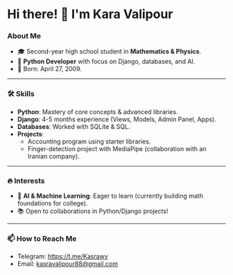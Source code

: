 # Hi there! 👋 I'm Kara Valipour

### About Me
- 🎓 Second-year high school student in **Mathematics & Physics**.  
- 🐍 **Python Developer** with focus on Django, databases, and AI.  
- 📅 Born: April 27, 2009.  

---

### 🛠 Skills
- **Python**: Mastery of core concepts & advanced libraries.  
- **Django**: 4-5 months experience (Views, Models, Admin Panel, Apps).  
- **Databases**: Worked with SQLite & SQL.  
- **Projects**:  
  - Accounting program using starter libraries.  
  - Finger-detection project with MediaPipe (collaboration with an Iranian company).  

---

### 🔥 Interests
- 🤖 **AI & Machine Learning**: Eager to learn (currently building math foundations for college).  
- 📚 Open to collaborations in Python/Django projects!  

---

### 📫 How to Reach Me
- Telegram: https://t.me/Kasrawv
- Email: kasravalipour88@gmail.com 

